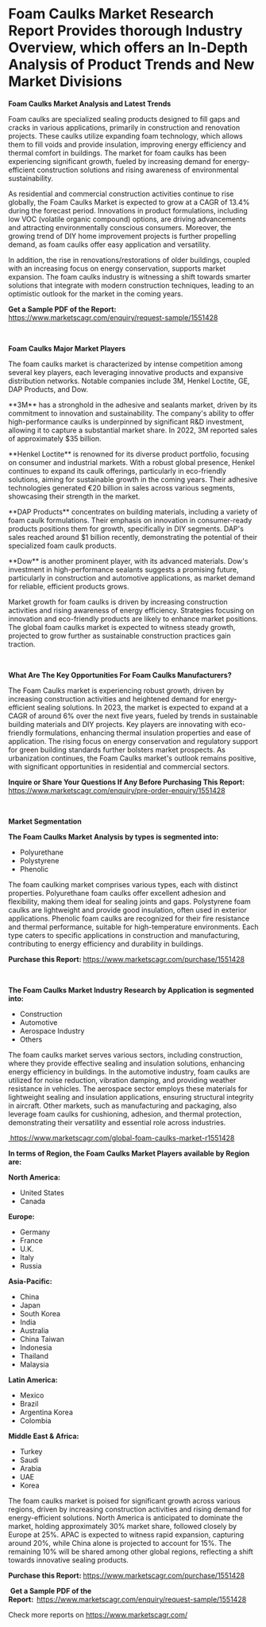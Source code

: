 <p><h1>Foam Caulks Market Research Report Provides thorough Industry Overview, which offers an In-Depth Analysis of Product Trends and New Market Divisions</h1></p><p><strong>Foam Caulks Market Analysis and Latest Trends</strong></p>
<p><p>Foam caulks are specialized sealing products designed to fill gaps and cracks in various applications, primarily in construction and renovation projects. These caulks utilize expanding foam technology, which allows them to fill voids and provide insulation, improving energy efficiency and thermal comfort in buildings. The market for foam caulks has been experiencing significant growth, fueled by increasing demand for energy-efficient construction solutions and rising awareness of environmental sustainability.</p><p>As residential and commercial construction activities continue to rise globally, the Foam Caulks Market is expected to grow at a CAGR of 13.4% during the forecast period. Innovations in product formulations, including low VOC (volatile organic compound) options, are driving advancements and attracting environmentally conscious consumers. Moreover, the growing trend of DIY home improvement projects is further propelling demand, as foam caulks offer easy application and versatility.</p><p>In addition, the rise in renovations/restorations of older buildings, coupled with an increasing focus on energy conservation, supports market expansion. The foam caulks industry is witnessing a shift towards smarter solutions that integrate with modern construction techniques, leading to an optimistic outlook for the market in the coming years.</p></p>
<p><strong>Get a Sample PDF of the Report:&nbsp;</strong> <a href="https://www.marketscagr.com/enquiry/request-sample/1551428?utm_campaign=3263&utm_medium=2&utm_source=Github&utm_content=ia&utm_term=02042025&utm_id=foam-caulks">https://www.marketscagr.com/enquiry/request-sample/1551428</a></p>
<p>&nbsp;</p>
<p><strong>Foam Caulks Major Market Players</strong></p>
<p><p>The foam caulks market is characterized by intense competition among several key players, each leveraging innovative products and expansive distribution networks. Notable companies include 3M, Henkel Loctite, GE, DAP Products, and Dow.</p><p>**3M** has a stronghold in the adhesive and sealants market, driven by its commitment to innovation and sustainability. The company's ability to offer high-performance caulks is underpinned by significant R&D investment, allowing it to capture a substantial market share. In 2022, 3M reported sales of approximately $35 billion.</p><p>**Henkel Loctite** is renowned for its diverse product portfolio, focusing on consumer and industrial markets. With a robust global presence, Henkel continues to expand its caulk offerings, particularly in eco-friendly solutions, aiming for sustainable growth in the coming years. Their adhesive technologies generated €20 billion in sales across various segments, showcasing their strength in the market.</p><p>**DAP Products** concentrates on building materials, including a variety of foam caulk formulations. Their emphasis on innovation in consumer-ready products positions them for growth, specifically in DIY segments. DAP's sales reached around $1 billion recently, demonstrating the potential of their specialized foam caulk products.</p><p>**Dow** is another prominent player, with its advanced materials. Dow's investment in high-performance sealants suggests a promising future, particularly in construction and automotive applications, as market demand for reliable, efficient products grows.</p><p>Market growth for foam caulks is driven by increasing construction activities and rising awareness of energy efficiency. Strategies focusing on innovation and eco-friendly products are likely to enhance market positions. The global foam caulks market is expected to witness steady growth, projected to grow further as sustainable construction practices gain traction.</p></p>
<p>&nbsp;</p>
<p><strong>What Are The Key Opportunities For Foam Caulks Manufacturers?</strong></p>
<p><p>The Foam Caulks market is experiencing robust growth, driven by increasing construction activities and heightened demand for energy-efficient sealing solutions. In 2023, the market is expected to expand at a CAGR of around 6% over the next five years, fueled by trends in sustainable building materials and DIY projects. Key players are innovating with eco-friendly formulations, enhancing thermal insulation properties and ease of application. The rising focus on energy conservation and regulatory support for green building standards further bolsters market prospects. As urbanization continues, the Foam Caulks market's outlook remains positive, with significant opportunities in residential and commercial sectors.</p></p>
<p><strong>Inquire or Share Your Questions If Any Before Purchasing This Report:</strong> <a href="https://www.marketscagr.com/enquiry/pre-order-enquiry/1551428?utm_campaign=3263&utm_medium=2&utm_source=Github&utm_content=ia&utm_term=02042025&utm_id=foam-caulks">https://www.marketscagr.com/enquiry/pre-order-enquiry/1551428</a></p>
<p>&nbsp;</p>
<p><strong>Market Segmentation</strong></p>
<p><strong>The Foam Caulks Market Analysis by types is segmented into:</strong></p>
<p><ul><li>Polyurethane</li><li>Polystyrene</li><li>Phenolic</li></ul></p>
<p><p>The foam caulking market comprises various types, each with distinct properties. Polyurethane foam caulks offer excellent adhesion and flexibility, making them ideal for sealing joints and gaps. Polystyrene foam caulks are lightweight and provide good insulation, often used in exterior applications. Phenolic foam caulks are recognized for their fire resistance and thermal performance, suitable for high-temperature environments. Each type caters to specific applications in construction and manufacturing, contributing to energy efficiency and durability in buildings.</p></p>
<p><strong>Purchase this Report:&nbsp;</strong><a href="https://www.marketscagr.com/purchase/1551428?utm_campaign=3263&utm_medium=2&utm_source=Github&utm_content=ia&utm_term=02042025&utm_id=foam-caulks">https://www.marketscagr.com/purchase/1551428</a></p>
<p>&nbsp;</p>
<p><strong>The Foam Caulks Market Industry Research by Application is segmented into:</strong></p>
<p><ul><li>Construction</li><li>Automotive</li><li>Aerospace Industry</li><li>Others</li></ul></p>
<p><p>The foam caulks market serves various sectors, including construction, where they provide effective sealing and insulation solutions, enhancing energy efficiency in buildings. In the automotive industry, foam caulks are utilized for noise reduction, vibration damping, and providing weather resistance in vehicles. The aerospace sector employs these materials for lightweight sealing and insulation applications, ensuring structural integrity in aircraft. Other markets, such as manufacturing and packaging, also leverage foam caulks for cushioning, adhesion, and thermal protection, demonstrating their versatility and essential role across industries.</p></p>
<p><a href="https://www.marketscagr.com/global-foam-caulks-market-r1551428?utm_campaign=3263&utm_medium=2&utm_source=Github&utm_content=ia&utm_term=02042025&utm_id=foam-caulks">&nbsp;https://www.marketscagr.com/global-foam-caulks-market-r1551428</a></p>
<p><strong>In terms of Region, the Foam Caulks Market Players available by Region are:</strong></p>
<p>
    <p> <strong> North America: </strong>
        <ul>
            <li>United States</li>
            <li>Canada</li>
        </ul>
        </p> 
    <p> <strong> Europe: </strong>
        <ul>
            <li>Germany</li>
            <li>France</li>
            <li>U.K.</li>
            <li>Italy</li>
            <li>Russia</li>
        </ul>
        </p> 
    <p> <strong> Asia-Pacific: </strong>
        <ul>
            <li>China</li>
            <li>Japan</li>
            <li>South Korea</li>
            <li>India</li>
            <li>Australia</li>
            <li>China Taiwan</li>
            <li>Indonesia</li>
            <li>Thailand</li>
            <li>Malaysia</li>
        </ul>
        </p> 
    <p> <strong> Latin America: </strong>
        <ul>
            <li>Mexico</li>
            <li>Brazil</li>
            <li>Argentina Korea</li>
            <li>Colombia</li>
        </ul>
        </p> 
    <p> <strong> Middle East & Africa: </strong>
        <ul>
            <li>Turkey</li>
            <li>Saudi</li>
            <li>Arabia</li>
            <li>UAE</li>
            <li>Korea</li>
        </ul>
    </p>
    </p>
<p><p>The foam caulks market is poised for significant growth across various regions, driven by increasing construction activities and rising demand for energy-efficient solutions. North America is anticipated to dominate the market, holding approximately 30% market share, followed closely by Europe at 25%. APAC is expected to witness rapid expansion, capturing around 20%, while China alone is projected to account for 15%. The remaining 10% will be shared among other global regions, reflecting a shift towards innovative sealing products.</p></p>
<p><strong>Purchase this Report: </strong><a href="https://www.marketscagr.com/purchase/1551428?utm_campaign=3263&utm_medium=2&utm_source=Github&utm_content=ia&utm_term=02042025&utm_id=foam-caulks">https://www.marketscagr.com/purchase/1551428</a></p>
<p>&nbsp;<strong>Get a Sample PDF of the Report:&nbsp;&nbsp;</strong><a href="https://www.marketscagr.com/enquiry/request-sample/1551428?utm_campaign=3263&utm_medium=2&utm_source=Github&utm_content=ia&utm_term=02042025&utm_id=foam-caulks">https://www.marketscagr.com/enquiry/request-sample/1551428</a></p>
<p><strong></strong></p>
<p>Check more reports on <a href="https://www.marketscagr.com/?utm_campaign=3263&utm_medium=2&utm_source=Github&utm_content=ia&utm_term=02042025&utm_id=foam-caulks">https://www.marketscagr.com/</a></p>